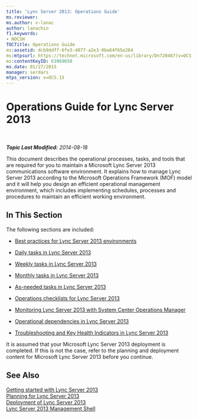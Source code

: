 ```yaml
---
title: 'Lync Server 2013: Operations Guide'
ms.reviewer: 
ms.author: v-lanac
author: lanachin
f1.keywords:
- NOCSH
TOCTitle: Operations Guide
ms:assetid: dcb9ddff-6fe3-4077-a2e3-0ba64f65e264
ms:mtpsurl: https://technet.microsoft.com/en-us/library/Dn720467(v=OCS.15)
ms:contentKeyID: 63969658
ms.date: 01/27/2015
manager: serdars
mtps_version: v=OCS.15
---
```


# Operations Guide for Lync Server 2013

<div data-xmlns="http://www.w3.org/1999/xhtml">

<div class="topic" data-xmlns="http://www.w3.org/1999/xhtml" data-msxsl="urn:schemas-microsoft-com:xslt" data-cs="https://msdn.microsoft.com/">

<div data-asp="https://msdn2.microsoft.com/asp">



</div>

<div id="mainSection">

<div id="mainBody">

<span> </span>

_**Topic Last Modified:** 2014-08-18_

This document describes the operational processes, tasks, and tools that are required for you to maintain a Microsoft Lync Server 2013 communications software environment. It explains how to manage Lync Server 2013 according to the Microsoft Operations Framework (MOF) model and it will help you design an efficient operational management environment, which includes implementing schedules, processes and procedures to maintain an efficient working environment.

<div>

## In This Section

The following sections are included:

  - [Best practices for Lync Server 2013 environments](lync-server-2013-best-practices-for-lync-server-environments.md)

  - [Daily tasks in Lync Server 2013](lync-server-2013-daily-tasks.md)

  - [Weekly tasks in Lync Server 2013](lync-server-2013-weekly-tasks.md)

  - [Monthly tasks in Lync Server 2013](lync-server-2013-monthly-tasks.md)

  - [As-needed tasks in Lync Server 2013](lync-server-2013-as-needed-tasks.md)

  - [Operations checklists for Lync Server 2013](lync-server-2013-operations-checklists.md)

  - [Monitoring Lync Server 2013 with System Center Operations Manager](lync-server-2013-monitoring-lync-server-with-system-center-operations-manager.md)

  - [Operational dependencies in Lync Server 2013](lync-server-2013-operational-dependencies.md)

  - [Troubleshooting and Key Health Indicators in Lync Server 2013](lync-server-2013-troubleshooting-and-key-health-indicators.md)

It is assumed that your Microsoft Lync Server 2013 deployment is completed. If this is not the case, refer to the planning and deployment content for Microsoft Lync Server 2013 before you continue.

</div>

<div>

## See Also


[Getting started with Lync Server 2013](lync-server-2013-getting-started.md)  
[Planning for Lync Server 2013](lync-server-2013-planning.md)  
[Deployment of Lync Server 2013](lync-server-2013-deployment.md)  
[Lync Server 2013 Management Shell](lync-server-2013-lync-server-management-shell.md)  
  

</div>

</div>

<span> </span>

</div>

</div>

</div>

